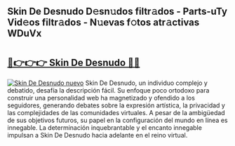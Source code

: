 ## Skin De Desnudo D𝚎sn𝚞dos filtr𝚊dos - Parts-uTy Vid𝚎os filtr𝚊dos - N𝚞evas f𝚘tos atr𝚊ctivas WDuVx

# <h2><a href="http://mbbjfe.tromn.icu/?c=Skin+De+Desnudo">🔗👉👉👉 Skin De Desnudo 🔗🔗</a></h2>

[![Skin De Desnudo nuevo](https://i.imgur.com/pEAQMta.gif)](http://mbbjfe.tromn.icu/?c=Skin+De+Desnudo)
Skin De Desnudo, un individuo complejo y debatido, desafía la descripción fácil. Su enfoque poco ortodoxo para construir una personalidad web ha magnetizado y ofendido a los seguidores, generando debates sobre la expresión artística, la privacidad y las complejidades de las comunidades virtuales. A pesar de la ambigüedad de sus objetivos futuros, su papel en la configuración del mundo en línea es innegable. La determinación inquebrantable y el encanto innegable impulsan a Skin De Desnudo hacia adelante en el reino virtual.
